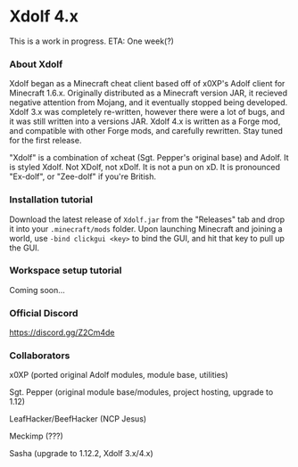 # Xdolf 4.x

This is a work in progress. ETA: One week(?)

### About Xdolf

Xdolf began as a Minecraft cheat client based off of x0XP's Adolf client for Minecraft 1.6.x. Originally distributed as a Minecraft version JAR, it recieved negative attention from Mojang, and it eventually stopped being developed. Xdolf 3.x was completely re-written, however there were a lot of bugs, and it was still written into a versions JAR. Xdolf 4.x is written as a Forge mod, and compatible with other Forge mods, and carefully rewritten. Stay tuned for the first release.

"Xdolf" is a combination of xcheat (Sgt. Pepper's original base) and Adolf. It is styled Xdolf. Not XDolf, not xDolf. It is not a pun on xD. It is pronounced "Ex-dolf", or "Zee-dolf" if you're British. 

### Installation tutorial

Download the latest release of `Xdolf.jar` from the "Releases" tab and drop it into your `.minecraft/mods` folder. Upon launching Minecraft and joining a world, use `-bind clickgui <key>` to bind the GUI, and hit that key to pull up the GUI.

### Workspace setup tutorial

Coming soon...

### Official Discord
https://discord.gg/Z2Cm4de

### Collaborators
x0XP (ported original Adolf modules, module base, utilities)

Sgt. Pepper (original module base/modules, project hosting, upgrade to 1.12)

LeafHacker/BeefHacker (NCP Jesus)

Meckimp (???)

Sasha (upgrade to 1.12.2, Xdolf 3.x/4.x)
